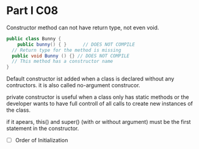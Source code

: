 # Part I C08

Constructor method can not have return type, not even void.

```java
public class Bunny {
	public bunny() { }      // DOES NOT COMPILE
  // Return type for the method is missing
  public void Bunny () {} // DOES NOT COMPILE
  // This method has a constructor name
}
```

Default constructor ist added when a class is declared without any contructors. it is also called no-argument construcor.

private constructor is useful when a class only has static methods or the developer wants to have full controll of all calls to create new instances of the class.

if it apears, this() and super() (with or without argument) must be the first statement in the constructor.

-   [ ] Order of Initialization